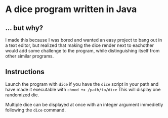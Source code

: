 # A dice program written in Java

## ... but why?
I made this because I was bored and wanted an easy project to bang out in a text editor, but realized that making the dice render next to eachother would add some challenge to the program, while distinguishing itself from other similar programs.

## Instructions

Launch the program with `dice` if you have the `dice` script in your path and have made it executable with `chmod +x /path/to/dice`
This will display one randomized die. 

Multiple dice can be displayed at once with an integer argument immedietly following the `dice` command.
